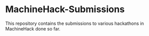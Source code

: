 # MachineHack-Submissions
This repository contains the submissions to various hackathons in MachineHack done so far.
